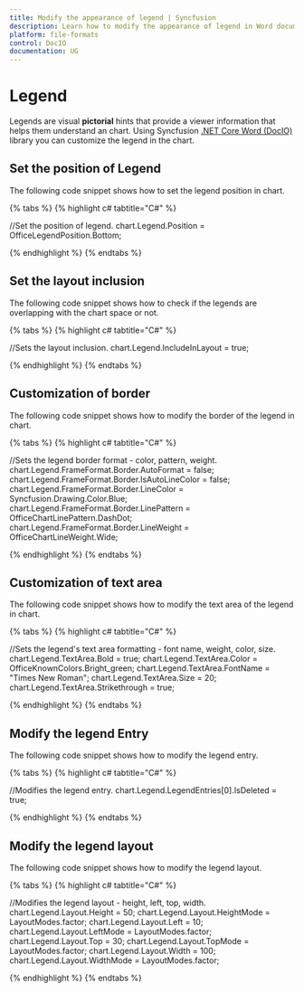 ```yaml
---
title: Modify the appearance of legend | Syncfusion
description: Learn how to modify the appearance of legend in Word document using Syncfusion .NET Core Word (DocIO) library without Microsoft Word or interop dependencies.
platform: file-formats
control: DocIO
documentation: UG
---
```


# Legend

Legends are visual **pictorial** hints that provide a viewer information that helps them understand an chart. Using Syncfusion [.NET Core Word (DocIO)](https://www.syncfusion.com/document-processing/word-framework/net-core/word-library) library you can customize the legend in the chart.

## Set the position of Legend

The following code snippet shows how to set the legend position in chart.

{% tabs %}
{% highlight c# tabtitle="C#" %}

//Set the position of legend.
chart.Legend.Position = OfficeLegendPosition.Bottom;

{% endhighlight %}
{% endtabs %}

## Set the layout inclusion

The following code snippet shows how to check if the legends are overlapping with the chart space or not.

{% tabs %}
{% highlight c# tabtitle="C#" %}

 //Sets the layout inclusion.
 chart.Legend.IncludeInLayout = true;

{% endhighlight %}
{% endtabs %}

## Customization of border

The following code snippet shows how to modify the border of the legend in chart.

{% tabs %}
{% highlight c# tabtitle="C#" %}

//Sets the legend border format - color, pattern, weight.
chart.Legend.FrameFormat.Border.AutoFormat = false;
chart.Legend.FrameFormat.Border.IsAutoLineColor = false;
chart.Legend.FrameFormat.Border.LineColor = Syncfusion.Drawing.Color.Blue;
chart.Legend.FrameFormat.Border.LinePattern = OfficeChartLinePattern.DashDot;
chart.Legend.FrameFormat.Border.LineWeight = OfficeChartLineWeight.Wide;

{% endhighlight %}
{% endtabs %}

## Customization of text area

The following code snippet shows how to modify the text area of the legend in chart.

{% tabs %}
{% highlight c# tabtitle="C#" %}

//Sets the legend's text area formatting - font name, weight, color, size.
chart.Legend.TextArea.Bold = true;
chart.Legend.TextArea.Color = OfficeKnownColors.Bright_green;
chart.Legend.TextArea.FontName = "Times New Roman";
chart.Legend.TextArea.Size = 20;
chart.Legend.TextArea.Strikethrough = true;

{% endhighlight %}
{% endtabs %}

## Modify the legend Entry

The following code snippet shows how to modify the legend entry.

{% tabs %}
{% highlight c# tabtitle="C#" %}

//Modifies the legend entry.
chart.Legend.LegendEntries[0].IsDeleted = true;

{% endhighlight %}
{% endtabs %}

## Modify the legend layout 
The following code snippet shows how to modify the legend layout.

{% tabs %}
{% highlight c# tabtitle="C#" %}

//Modifies the legend layout - height, left, top, width.
chart.Legend.Layout.Height = 50;
chart.Legend.Layout.HeightMode = LayoutModes.factor;
chart.Legend.Layout.Left = 10;
chart.Legend.Layout.LeftMode = LayoutModes.factor;
chart.Legend.Layout.Top = 30;
chart.Legend.Layout.TopMode = LayoutModes.factor;
chart.Legend.Layout.Width = 100;
chart.Legend.Layout.WidthMode = LayoutModes.factor;

{% endhighlight %}
{% endtabs %}